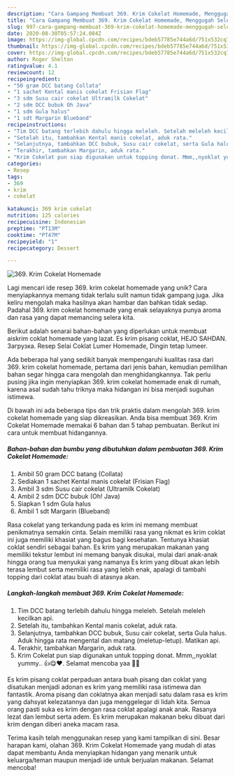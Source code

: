 ```yaml
---
description: "Cara Gampang Membuat 369. Krim Cokelat Homemade, Menggugah Selera"
title: "Cara Gampang Membuat 369. Krim Cokelat Homemade, Menggugah Selera"
slug: 997-cara-gampang-membuat-369-krim-cokelat-homemade-menggugah-selera
date: 2020-08-30T05:57:24.084Z
image: https://img-global.cpcdn.com/recipes/bdeb57785e744a6d/751x532cq70/369-krim-cokelat-homemade-foto-resep-utama.jpg
thumbnail: https://img-global.cpcdn.com/recipes/bdeb57785e744a6d/751x532cq70/369-krim-cokelat-homemade-foto-resep-utama.jpg
cover: https://img-global.cpcdn.com/recipes/bdeb57785e744a6d/751x532cq70/369-krim-cokelat-homemade-foto-resep-utama.jpg
author: Roger Shelton
ratingvalue: 4.1
reviewcount: 12
recipeingredient:
- "50 gram DCC batang Collata"
- "1 sachet Kental manis cokelat Frisian Flag"
- "3 sdm Susu cair cokelat Ultramilk Cokelat"
- "2 sdm DCC bubuk Oh Java"
- "1 sdm Gula halus"
- "1 sdt Margarin Blueband"
recipeinstructions:
- "Tim DCC batang terlebih dahulu hingga meleleh. Setelah meleleh kecilkan api."
- "Setelah itu, tambahkan Kental manis cokelat, aduk rata."
- "Selanjutnya, tambahkan DCC bubuk, Susu cair cokelat, serta Gula halus. Aduk hingga rata mengental dan matang (meletup-letup). Matikan api."
- "Terakhir, tambahkan Margarin, aduk rata."
- "Krim Cokelat pun siap digunakan untuk topping donat. Mmm,,nyoklat yummy.. 👍😋❤. Selamat mencoba yaa 🙏😊"
categories:
- Resep
tags:
- 369
- krim
- cokelat

katakunci: 369 krim cokelat 
nutrition: 125 calories
recipecuisine: Indonesian
preptime: "PT13M"
cooktime: "PT47M"
recipeyield: "1"
recipecategory: Dessert

---
```



![369. Krim Cokelat Homemade](https://img-global.cpcdn.com/recipes/bdeb57785e744a6d/751x532cq70/369-krim-cokelat-homemade-foto-resep-utama.jpg)

Lagi mencari ide resep 369. krim cokelat homemade yang unik? Cara menyiapkannya memang tidak terlalu sulit namun tidak gampang juga. Jika keliru mengolah maka hasilnya akan hambar dan bahkan tidak sedap. Padahal 369. krim cokelat homemade yang enak selayaknya punya aroma dan rasa yang dapat memancing selera kita.

Berikut adalah senarai bahan-bahan yang diperlukan untuk membuat aiskrim coklat homemade yang lazat. Es krim pisang coklat, HEJO SAHDAN. Загрузка. Resep Selai Coklat Lumer Homemade, Dingin tetap lumeer.

Ada beberapa hal yang sedikit banyak mempengaruhi kualitas rasa dari 369. krim cokelat homemade, pertama dari jenis bahan, kemudian pemilihan bahan segar hingga cara mengolah dan menghidangkannya. Tak perlu pusing jika ingin menyiapkan 369. krim cokelat homemade enak di rumah, karena asal sudah tahu triknya maka hidangan ini bisa menjadi suguhan istimewa.


Di bawah ini ada beberapa tips dan trik praktis dalam mengolah 369. krim cokelat homemade yang siap dikreasikan. Anda bisa membuat 369. Krim Cokelat Homemade memakai 6 bahan dan 5 tahap pembuatan. Berikut ini cara untuk membuat hidangannya.

<!--inarticleads1-->

##### Bahan-bahan dan bumbu yang dibutuhkan dalam pembuatan 369. Krim Cokelat Homemade:

1. Ambil 50 gram DCC batang (Collata)
1. Sediakan 1 sachet Kental manis cokelat (Frisian Flag)
1. Ambil 3 sdm Susu cair cokelat (Ultramilk Cokelat)
1. Ambil 2 sdm DCC bubuk (Oh! Java)
1. Siapkan 1 sdm Gula halus
1. Ambil 1 sdt Margarin (Blueband)


Rasa cokelat yang terkandung pada es krim ini memang membuat penikmatnya semakin cinta. Selain memiliki rasa yang nikmat es krim coklat ini juga memiliki khasiat yang bagus bagi kesehatan. Tentunya khasiat coklat sendiri sebagai bahan. Es krim yang merupakan makanan yang memiliki tekstur lembut ini memang banyak disukai, mulai dari anak-anak hingga orang tua menyukai yang namanya Es krim yang dibuat akan lebih terasa lembut serta memiliki rasa yang lebih enak, apalagi di tambahi topping dari coklat atau buah di atasnya akan. 

<!--inarticleads2-->

##### Langkah-langkah membuat 369. Krim Cokelat Homemade:

1. Tim DCC batang terlebih dahulu hingga meleleh. Setelah meleleh kecilkan api.
1. Setelah itu, tambahkan Kental manis cokelat, aduk rata.
1. Selanjutnya, tambahkan DCC bubuk, Susu cair cokelat, serta Gula halus. Aduk hingga rata mengental dan matang (meletup-letup). Matikan api.
1. Terakhir, tambahkan Margarin, aduk rata.
1. Krim Cokelat pun siap digunakan untuk topping donat. Mmm,,nyoklat yummy.. 👍😋❤. Selamat mencoba yaa 🙏😊


Es krim pisang coklat perpaduan antara buah pisang dan coklat yang disatukan menjadi adonan es krim yang memiliki rasa istimewa dan fantastik. Aroma pisang dan coklatnya akan menjadi satu dalam rasa es krim yang dahsyat kelezatannya dan juga menggelegar di lidah kita. Semua orang pasti suka es krim dengan rasa coklat apalagi anak anak. Rasanya lezat dan lembut serta adem. Es krim merupakan makanan beku dibuat dari krim dengan diberi aneka macam rasa. 

Terima kasih telah menggunakan resep yang kami tampilkan di sini. Besar harapan kami, olahan 369. Krim Cokelat Homemade yang mudah di atas dapat membantu Anda menyiapkan hidangan yang menarik untuk keluarga/teman maupun menjadi ide untuk berjualan makanan. Selamat mencoba!
